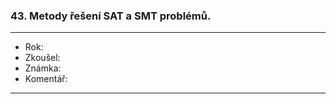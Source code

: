 ### 43. Metody řešení SAT a SMT problémů.

----------------------------------------

- Rok:
- Zkoušel:
- Známka:
- Komentář: 

----------------------------------------

